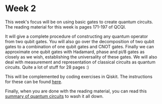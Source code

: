 # Week 2
This week's focus will be on using basic gates to create quantum circuits. The reading material for this week is pages 171-197 of QCQI.

 It will give a complete procedure of constructing any quantum operator from two qubit gates. You will also go over the decomposition of two qubit gates to  a combination of one qubit gates and CNOT gates. Finally we can approximate one qubit gates with Hadamard, phase and pi/8 gates as closely as we wish, establishing the universality of these gates. We will also deal with measurement and representation of classical circuits as quantum circuits. Quite a lot of stuff for 28 pages :)

This will be complemented by coding exercises in Qiskit. The instructions for these can be found [here](Coding.md). 

Finally, when you are done with the reading material, you can read this [summary of quantum circuits](https://github.com/VedangAsgaonkar/Quantum-Computing-SoC-2021/blob/main/quantum%20circuits%20summary.pdf) to wash it all down.